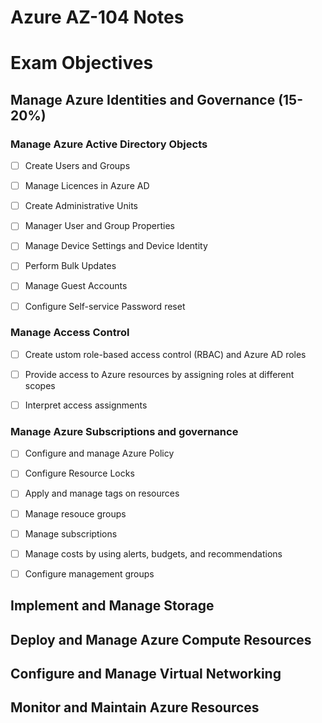 # Azure AZ-104 Notes

# Exam Objectives

## Manage Azure Identities and Governance (15-20%)

### Manage Azure Active Directory Objects

- [ ] Create Users and Groups

- [ ] Manage Licences in Azure AD

- [ ] Create Administrative Units

- [ ] Manager User and Group Properties

- [ ] Manage Device Settings and Device Identity

- [ ] Perform Bulk Updates

- [ ] Manage Guest Accounts

- [ ] Configure Self-service Password reset

### Manage Access Control

- [ ] Create ustom role-based access control (RBAC) and Azure AD roles

- [ ] Provide access to Azure resources by assigning roles at different scopes

- [ ] Interpret access assignments

### Manage Azure Subscriptions and governance

- [ ] Configure and manage Azure Policy

- [ ] Configure Resource Locks

- [ ] Apply and manage tags on resources

- [ ] Manage resouce groups

- [ ] Manage subscriptions

- [ ] Manage costs by using alerts, budgets, and recommendations

- [ ] Configure management groups
  
  

## Implement and Manage Storage

## Deploy and Manage Azure Compute Resources

## Configure and Manage Virtual Networking

## Monitor and Maintain Azure Resources
